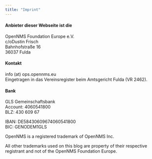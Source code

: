 ```yaml
---
title: "Imprint"
---
```


#### Anbieter dieser Webseite ist die

 OpenNMS Foundation Europe e.V.<br/>
 c/oDustin Frisch<br/>
 Bahnhofstraße 16<br/>
 36037 Fulda<br/>

#### Kontakt

info (at) ops.opennms.eu<br/>
Eingetragen in das Vereinsregister beim Amtsgericht Fulda (VR 2462).

#### Bank

GLS Gemeinschaftsbank<br/>
Account: 4060541800<br/>
BLZ: 430 609 67<br/>

IBAN: DE58430609674060541800<br/>
BIC: GENODEM1GLS

OpenNMS is a registered trademark of OpenNMS Inc.

All other trademarks used on this blog are property of their respective registrant and not of the OpenNMS Foundation Europe.

